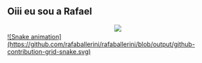 ## Oiii eu sou a Rafael

<div align="center">
  <a href="https://github.com/RafaelMendonca23">
  <img height="160em" src="https://github-readme-stats.vercel.app/api?username=mendoncarafael&show_icons=true&theme=dark&include_all_commits=true&count_private=true"/>
</div>
![Snake animation](https://github.com/rafaballerini/rafaballerini/blob/output/github-contribution-grid-snake.svg)
